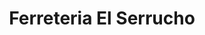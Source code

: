 ---
title: "Ferreteria El Serrucho"
url: /santiago-de-los-caballeros/ferreteria-el-serrucho/
shop: hardware
---